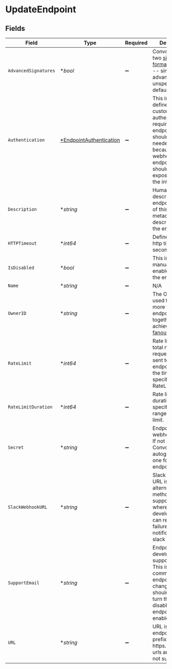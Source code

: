 # UpdateEndpoint


## Fields

| Field                                                                                                                                                                          | Type                                                                                                                                                                           | Required                                                                                                                                                                       | Description                                                                                                                                                                    |
| ------------------------------------------------------------------------------------------------------------------------------------------------------------------------------ | ------------------------------------------------------------------------------------------------------------------------------------------------------------------------------ | ------------------------------------------------------------------------------------------------------------------------------------------------------------------------------ | ------------------------------------------------------------------------------------------------------------------------------------------------------------------------------ |
| `AdvancedSignatures`                                                                                                                                                           | **bool*                                                                                                                                                                        | :heavy_minus_sign:                                                                                                                                                             | Convoy supports two [signature formats](https://getconvoy.io/docs/product-manual/signatures)<br/>-- simple or advanced. If left unspecified, we default to false.              |
| `Authentication`                                                                                                                                                               | [*EndpointAuthentication](./endpointauthentication.md)                                                                                                                         | :heavy_minus_sign:                                                                                                                                                             | This is used to define any custom authentication required by the endpoint. This<br/>shouldn't be needed often because webhook endpoints usually should be exposed to<br/>the internet. |
| `Description`                                                                                                                                                                  | **string*                                                                                                                                                                      | :heavy_minus_sign:                                                                                                                                                             | Human-readable description of the endpoint. Think of this as metadata describing<br/>the endpoint                                                                              |
| `HTTPTimeout`                                                                                                                                                                  | **int64*                                                                                                                                                                       | :heavy_minus_sign:                                                                                                                                                             | Define endpoint http timeout in seconds.                                                                                                                                       |
| `IsDisabled`                                                                                                                                                                   | **bool*                                                                                                                                                                        | :heavy_minus_sign:                                                                                                                                                             | This is used to manually enable/disable the endpoint.                                                                                                                          |
| `Name`                                                                                                                                                                         | **string*                                                                                                                                                                      | :heavy_minus_sign:                                                                                                                                                             | N/A                                                                                                                                                                            |
| `OwnerID`                                                                                                                                                                      | **string*                                                                                                                                                                      | :heavy_minus_sign:                                                                                                                                                             | The OwnerID is used to group more than one endpoint together to achieve<br/>[fanout](https://getconvoy.io/docs/manual/endpoints#Endpoint%20Owner%20ID)                         |
| `RateLimit`                                                                                                                                                                    | **int64*                                                                                                                                                                       | :heavy_minus_sign:                                                                                                                                                             | Rate limit is the total number of requests to be sent to an endpoint in<br/>the time duration specified in RateLimitDuration                                                   |
| `RateLimitDuration`                                                                                                                                                            | **int64*                                                                                                                                                                       | :heavy_minus_sign:                                                                                                                                                             | Rate limit duration specifies the time range for the rate limit.                                                                                                               |
| `Secret`                                                                                                                                                                       | **string*                                                                                                                                                                      | :heavy_minus_sign:                                                                                                                                                             | Endpoint's webhook secret. If not provided, Convoy autogenerates one for the endpoint.                                                                                         |
| `SlackWebhookURL`                                                                                                                                                              | **string*                                                                                                                                                                      | :heavy_minus_sign:                                                                                                                                                             | Slack webhook URL is an alternative method to support email where endpoint developers<br/>can receive failure notifications on a slack channel.                                |
| `SupportEmail`                                                                                                                                                                 | **string*                                                                                                                                                                      | :heavy_minus_sign:                                                                                                                                                             | Endpoint developers support email. This is used for communicating endpoint state<br/>changes. You should always turn this on when disabling endpoints are enabled.             |
| `URL`                                                                                                                                                                          | **string*                                                                                                                                                                      | :heavy_minus_sign:                                                                                                                                                             | URL is the endpoint's URL prefixed with https. non-https urls are currently<br/>not supported.                                                                                 |